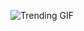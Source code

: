 ![Trending GIF](https://media3.giphy.com/media/rplvK3z0IzLqBxVJWk/giphy.gif?cid=8bb21772r3b0pjt3uulsuft268qag7x3vj8iytsrmj40sewi&ep=v1_gifs_search&rid=giphy.gif&ct=g)
